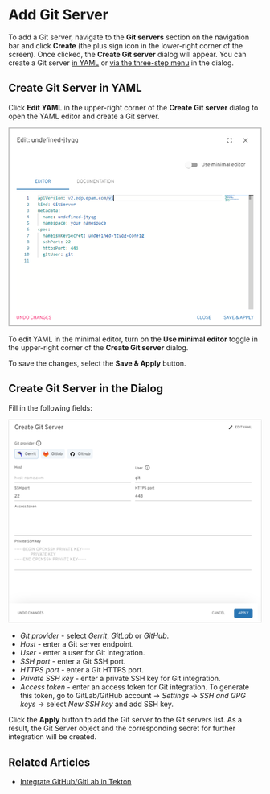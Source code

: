 # Add Git Server

To add a Git server, navigate to the **Git servers** section on the navigation bar and click **Create** (the plus sign icon in the lower-right corner of the screen). Once clicked, the **Create Git server** dialog will appear. You can create a Git server [in YAML](#create-git-server-in-yaml) or [via the three-step menu](#create-git-server-in-the-dialog) in the dialog.

## Create Git Server in YAML

Click **Edit YAML** in the upper-right corner of the **Create Git server** dialog to open the YAML editor and create a Git server.

![Edit YAML](../assets/user-guide/edp-portal-yaml-edit-git-server.png "Edit YAML")

To edit YAML in the minimal editor, turn on the **Use minimal editor** toggle in the upper-right corner of the **Create Git server** dialog.

To save the changes, select the **Save & Apply** button.

## Create Git Server in the Dialog

Fill in the following fields:

![Create Git server](../assets/user-guide/edp-portal-create-git-server.png "Create Git server")

* *Git provider* - select *Gerrit*, *GitLab* or *GitHub*.
* *Host* - enter a Git server endpoint.
* *User* - enter a user for Git integration.
* *SSH port* - enter a Git SSH port.
* *HTTPS port* - enter a Git HTTPS port.
* *Private SSH key* - enter a private SSH key for Git integration.
* *Access token* - enter an access token for Git integration. To generate this token, go to GitLab/GitHub account -> *Settings* -> *SSH and GPG keys* -> select *New SSH key* and add SSH key.

Click the **Apply** button to add the Git server to the Git servers list. As a result, the Git Server object and the corresponding secret for further integration will be created.

## Related Articles

* [Integrate GitHub/GitLab in Tekton](../operator-guide/import-strategy-tekton.md)
